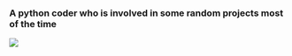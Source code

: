 <div class="center">
<h3 class="center">A python coder who is involved in some random projects most of the time</h3>
<img src="https://readme-github-stats.now.sh/api?username=toxicrecker&theme=light&show_icons=true" class="center">
</div>
